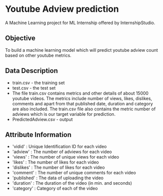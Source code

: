 
# Youtube Adview prediction

A Machine Learning project for ML Internship offered by InternshipStudio.

## Objective

To build a machine learning model which will predict youtube adview count based on other youtube metrics.

## Data Description

* train.csv - the training set
* test.csv - the test set
* The file train.csv contains metrics and other details of about 15000 youtube videos. The metrics include number of views, likes, dislikes, comments and apart from that published date, duration and category are also included. The train.csv file also contains the metric number of adviews which is our target variable for prediction.
* PredictedAdview.csv - output

## Attribute Information
* 'vidid' : Unique Identification ID for each video
* 'adview' : The number of adviews for each video
* 'views' : The number of unique views for each video
* 'likes' : The number of likes for each video
* 'dislikes' : The number of likes for each video
* 'comment' : The number of unique comments for each video
* 'published' : The data of uploading the video
* 'duration' : The duration of the video (in min. and seconds)
* 'category' : Category of each of the video
